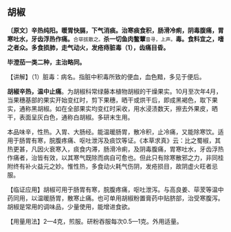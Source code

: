 ## **胡椒**

**〔原文〕辛热纯阳。暖胃快膈，下气消痰。治寒痰食积，肠滑冷痢，阴毒腹痛，胃寒吐水，牙齿浮热作痛。**<small>合荜拔散之。</small>**杀一切鱼肉鳖蕈**<small>音寻，上声。</small>**毒。食料宜之，嗜之者众。多食损肺，走气动火，发疮痔脏毒（1），齿痛目昏。**

 **毕澄茄一类二种，主治略同。**

【讲解】（1）脏毒：病名。指脏中积毒所致的便血，血色黯，多见于便后。

**胡椒辛热，温中止痛**。为胡椒科常绿藤本植物胡椒的干燥果实。10月至次年4月，当果穗基部的果实开始变红时，剪下果穗，晒干或烘干后，即成黑褐色，取下果实，通称黑胡椒。如在全部果实均变红时采收，用水浸渍数天，擦去外果皮，晒干，表面呈灰白色，通称白胡椒。多研末生用。

本品味辛，性热。入胃、大肠经。能温暖肠胃，散冷积，止冷痛，又能除寒饮。适用于肠胃有寒，脘腹疼痛、呕吐泄泻及痰饮等证。《本草求真》云：比之蜀椒，其热更甚，凡因火衰寒入，痰食内滞，肠滑冷痢，及阴毒腹痛，胃寒吐水，牙齿浮热作痛者，治皆有效，以其寒气既除而病自可愈也。但此只有除寒散邪之力，非同桂附终有补火益元之妙。惟性热，多食动火耗气伤阴，发疮损目，故阴虚火旺者忌服。

【临证应用】胡椒可用于肠胃有寒，脘腹疼痛，呕吐泄泻。与高良姜、荜茇等温中药同用，以温暖肠胃，散寒止痛。也可单用胡椒粉置膏药中贴脐部，治受寒腹泻。胡椒是常用的调味品，少量使用，能增进食欲。

【用量用法】2—4克，煎服。研粉吞服每次0.5—1克。外用适量。
